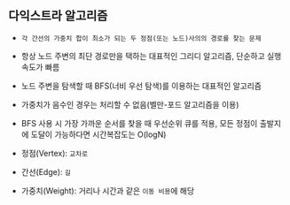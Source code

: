 ## 다익스트라 알고리즘

- `각 간선의 가중치 합이 최소가 되는 두 정점(또는 노드)사의의 경로를 찾는 문제`
- 항상 노드 주변의 최단 경로만을 택하는 대표적인 그리디 알고리즘, 단순하고 실행 속도가 빠름
- 노드 주변을 탐색할 때 BFS(너비 우선 탐색)를 이용하는 대표적인 알고리즘
- 가중치가 음수인 경우는 처리할 수 없음(벨만-포드 알고리즘을 이용)
- BFS 사용 시 가장 가까운 순서를 찾을 때 우선순위 큐를 적용, 모든 정점이 출발지에 도달이 가능하다면 시간복잡도는 O(logN)

- 정점(Vertex): `교차로`
- 간선(Edge): `길`
- 가중치(Weight): 거리나 시간과 같은 `이동 비용`에 해당

